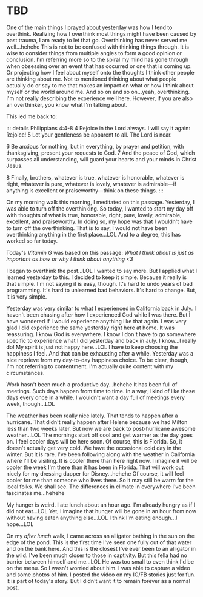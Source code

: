 # TBD

One of the main things I prayed about yesterday was how I tend to overthink. Realizing how I overthink most things might have been caused by past trauma, I am ready to let that go. Overthinking has never served me well...hehehe This is not to be confused with thinking things through. It is wise to consider things from multiple angles to form a good opinion or conclusion. I'm referring more so to the spiral my mind has gone through when obsessing over an event that has occurred or one that is coming up. Or projecting how I feel about myself onto the thoughts I think other people are thinking about me. Not to mentioned thinking about what people actually do or say to me that makes an impact on what or how I think about myself or the world around me. And so on and so on...yeah, overthinking. I'm not really describing the experience well here. However, if you are also an overthinker, you know what I'm talking about.

This led me back to:

::: details Philippians 4:4-8
4 Rejoice in the Lord always. I will say it again: Rejoice! 5 Let your gentleness be apparent to all. The Lord is near.

6 Be anxious for nothing, but in everything, by prayer and petition, with thanksgiving, present your requests to God. 7 And the peace of God, which surpasses all understanding, will guard your hearts and your minds in Christ Jesus.

8 Finally, brothers, whatever is true, whatever is honorable, whatever is right, whatever is pure, whatever is lovely, whatever is admirable—if anything is excellent or praiseworthy—think on these things.
:::

On my morning walk this morning, I meditated on this passage. Yesterday, I was able to turn off the overthinking. So today, I wanted to start my day off with thoughts of what is true, honorable, right, pure, lovely, admirable, excellent, and praiseworthy. In doing so, my hope was that I wouldn't have to turn off the overthinking. That is to say, I would not have been overthinking anything in the first place...LOL And to a degree, this has worked so far today.

Today's *Vitamin G* was based on this passage: *What I think about is just as important as how or why I think about anything <3*

I began to overthink the post...LOL I wanted to say more. But I applied what I learned yesterday to this. I decided to keep it simple. Because it really is that simple. I'm not saying it is easy, though. It's hard to undo years of bad programming. It's hard to unlearned bad behaviors. It's hard to change. But, it is very simple.

Yesterday was very similar to what I experienced in California back in July. I haven't been chasing after how I experienced God while I was there. But I have wondered if I would experience anything like that again. I was very glad I did experience the same yesterday right here at home. It was reassuring. I know God is everywhere. I know I don't have to go somewhere specific to experience what I did yesterday and back in July. I know...I really do! My spirit is just not happy here...LOL I have to keep choosing the happiness I feel. And that can be exhausting after a while. Yesterday was a nice reprieve from my day-to-day happiness choice. To be clear, though, I'm not referring to contentment. I'm actually quite content with my circumstances.

Work hasn't been much a productive day...hehehe It has been full of meetings. Such days happen from time to time. In a way, I kind of like these days every once in a while. I wouldn't want a day full of meetings every week, though...LOL

The weather has been really nice lately. That tends to happen after a hurricane. That didn't really happen after Helene because we had Milton less than two weeks later. But now we are back to post-hurricane awesome weather...LOL The mornings start off cool and get warmer as the day goes on. I feel cooler days will be here soon. Of course, this is Florida. So, it doesn't actually get very cold. We have the occasional cold day in the winter. But it is rare. I've been following along with the weather in California where I'll be visiting. It is cooler there than here right now. I imagine it will be cooler the week I'm there than it has been in Florida. That will work out nicely for my dressing dapper for Disney...hehehe Of course, it will feel cooler for me than someone who lives there. So it may still be warm for the local folks. We shall see. The differences in climate in everywhere I've been fascinates me...hehehe

My hunger is weird. I ate lunch about an hour ago. I'm already hungry as if I did not eat...LOL Yet, I imagine that hunger will be gone in an hour from now without having eaten anything else...LOL I think I'm eating enough...I hope...LOL

On my *after lunch* walk, I came across an alligator bathing in the sun on the edge of the pond. This is the first time I've seen one fully out of that water and on the bank here. And this is the closest I've ever been to an alligator in the wild. I've been much closer to those in captivity. But this fella had no barrier between himself and me...LOL He was too small to even think I'd be on the menu. So I wasn't worried about him. I was able to capture a video and some photos of him. I posted the video on my IG/FB stories just for fun. It is part of today's story. But I didn't want it to remain forever as a normal post.

